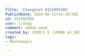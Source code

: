 ```yaml
---
Title: 'Changeset #152995504'
PublishDate: 2024-06-21T14:19:50Z
id: 152995504
user: ljubop
comment: added wood
created_by: JOSM/1.5 (19096 en_GB)
tags:
- Montenegro

---
```

